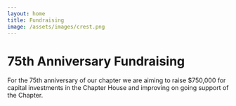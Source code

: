 ```yaml
---
layout: home
title: Fundraising
image: /assets/images/crest.png
---
```


#  75th Anniversary Fundraising

For the 75th anniversary of our chapter we are aiming to raise $750,000 for capital investments in the Chapter House and improving on going support of the Chapter.